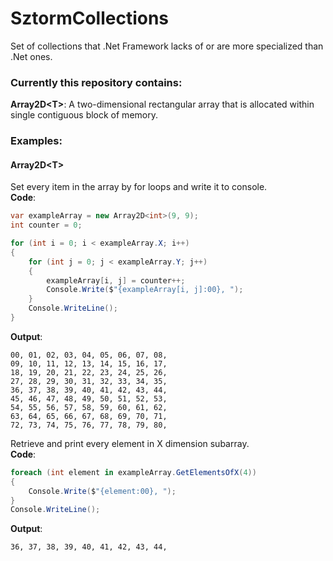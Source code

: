 # SztormCollections
Set of collections that .Net Framework lacks of or are more specialized than .Net ones.
### Currently this repository contains:
**Array2D&lt;T&gt;**: A two-dimensional rectangular array that is allocated within single contiguous block of memory.
### Examples:
#### Array2D&lt;T&gt;
Set every item in the array by for loops and write it to console.<br>
**Code**:
```csharp
var exampleArray = new Array2D<int>(9, 9);
int counter = 0;

for (int i = 0; i < exampleArray.X; i++)
{
    for (int j = 0; j < exampleArray.Y; j++)
    {
        exampleArray[i, j] = counter++;
        Console.Write($"{exampleArray[i, j]:00}, ");
    }
    Console.WriteLine();
}
```
**Output**:
``` 
00, 01, 02, 03, 04, 05, 06, 07, 08, 
09, 10, 11, 12, 13, 14, 15, 16, 17, 
18, 19, 20, 21, 22, 23, 24, 25, 26, 
27, 28, 29, 30, 31, 32, 33, 34, 35, 
36, 37, 38, 39, 40, 41, 42, 43, 44, 
45, 46, 47, 48, 49, 50, 51, 52, 53, 
54, 55, 56, 57, 58, 59, 60, 61, 62, 
63, 64, 65, 66, 67, 68, 69, 70, 71, 
72, 73, 74, 75, 76, 77, 78, 79, 80, 
```
Retrieve and print every element in X dimension subarray.<br>
**Code**:
```csharp
foreach (int element in exampleArray.GetElementsOfX(4))
{
    Console.Write($"{element:00}, ");
}
Console.WriteLine();

```
**Output**:
```
36, 37, 38, 39, 40, 41, 42, 43, 44, 
```

